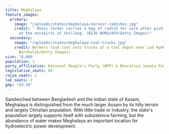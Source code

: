 ```yaml
---
title: Meghalaya
feature_images:
  primary:
    image: "/uploads/states/meghalaya-harvest-radishes.jpg"
    credit: " Khasi farmer carries a bag of radish for sale after picking from fields
      on the outskirts of Shillong. (BIJU BORO/AFP/Getty Images)"
  secondary:
    image: "/uploads/states/meghalaya-coal-trucks.jpg"
    credit: Workers load coal onto trucks at a coal depot near Lad Rymbai. (Daniel
      Berehulak/Getty Images)
size: '8,660'
population: 3
party_affiliation: National People's Party (NPP) & Bharatiya Janata Party (BJP)
legislative_seats: 60
rajya_seats: 1
lok_seats: 2
gdp: "$3.39"
---
```


Sandwiched between Bangladesh and the Indian state of Assam, Meghalaya is distinguished from the much larger Assam by its hilly terrain and largely Christian population. With little trade or industry, the state's population largely supports itself with subsistence farming, but the abundance of water makes Meghalaya an important location for hydroelectric power development.
